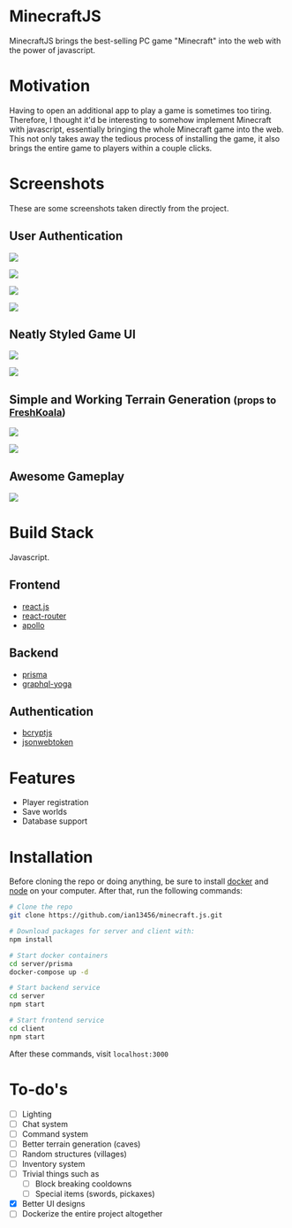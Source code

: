 # MinecraftJS

MinecraftJS brings the best-selling PC game "Minecraft" into the web with the power of javascript.

# Motivation

Having to open an additional app to play a game is sometimes too tiring. Therefore, I thought it'd be interesting to somehow implement Minecraft with javascript, essentially bringing the whole Minecraft game into the web. This not only takes away the tedious process of installing the game, it also brings the entire game to players within a couple clicks.

# Screenshots

These are some screenshots taken directly from the project.

## User Authentication
![](https://i.imgur.com/1jwIc4x.jpg)

![](https://i.imgur.com/VKyEP2F.jpg)

![](https://i.imgur.com/GUyan19.jpg)

![](https://i.imgur.com/u52JZ3n.jpg)

## Neatly Styled Game UI
![](https://i.imgur.com/YoVA8P6.jpg)

![](https://i.imgur.com/du58Ifa.png)

## Simple and Working Terrain Generation <small>(props to [FreshKoala](https://github.com/mrprokoala))</small>
![](https://i.imgur.com/RbwUMwe.jpg)

![](https://i.imgur.com/sPJ6DE5.jpg)

## Awesome Gameplay

![](https://i.imgur.com/Xw5u4Lx.jpg)

# Build Stack

Javascript.

## Frontend

* [react.js](https://reactjs.org/)
* [react-router](https://github.com/ReactTraining/react-router)
* [apollo](https://www.apollographql.com/)

## Backend

* [prisma](https://www.prisma.io/docs/1.34/get-started/01-setting-up-prisma-new-database-TYPESCRIPT-t002/)
* [graphql-yoga](https://github.com/prisma/graphql-yoga)

## Authentication

* [bcryptjs](https://github.com/dcodeIO/bcrypt.js/)
* [jsonwebtoken](https://github.com/auth0/node-jsonwebtoken#readme)

# Features

* Player registration
* Save worlds
* Database support

# Installation

Before cloning the repo or doing anything, be sure to install [docker](https://www.docker.com/) and [node](https://nodejs.org/en/) on your computer. After that, run the following commands:

```bash
# Clone the repo
git clone https://github.com/ian13456/minecraft.js.git

# Download packages for server and client with:
npm install

# Start docker containers
cd server/prisma
docker-compose up -d

# Start backend service
cd server
npm start

# Start frontend service
cd client
npm start
```

After these commands, visit `localhost:3000`

# To-do's

* [ ] Lighting
* [ ] Chat system
* [ ] Command system
* [ ] Better terrain generation (caves)
* [ ] Random structures (villages)
* [ ] Inventory system
* [ ] Trivial things such as
    * [ ] Block breaking cooldowns
    * [ ] Special items (swords, pickaxes)
* [x] Better UI designs
* [ ] Dockerize the entire project altogether